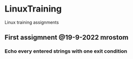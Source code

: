 # LinuxTraining
Linux training assignments

## First assigmnent	@19-9-2022	mrostom
### Echo every entered strings with one exit condition
